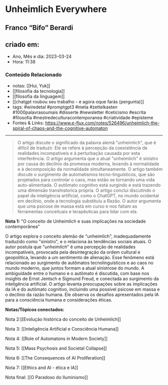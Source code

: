 # Unheimlich Everywhere
## Franco “Bifo” Berardi

## criado em: 
-  Ano, Mês e dia: 2023-03-24
- Hora: 11:38

### Conteúdo Relacionado
- notas: [[Hui, Yuk]]
- [[filosofia da tecnologia]]
- [[filosofia da linguagem]]
- [[chatgpt roubou seu trabalho - e agora oque farás (pergunta)]]
- tags:   #wiredetal #promptgpt3 #meta #zettelkasten #1000palavrasoumais #disserte #newsletter #ceticismo #escrita #filosofia #mestredeculturacontemporanea #criatividade #episteme 
- Fontes & Links: https://www.e-flux.com/notes/526496/unheimlich-the-spiral-of-chaos-and-the-cognitive-automaton
---

>O artigo discute o significado da palavra alemã "unheimlich", que é difícil de traduzir. Ele se refere à percepção da coexistência de realidades incompatíveis e à perturbação causada por esta interferência. O artigo argumenta que o atual "unheimlich" é sinistro por causa do declínio da promessa moderna, levando à normalidade e à decomposição da normalidade simultaneamente. O artigo também discute o surgimento de automatismos tecno-linguísticos, que são projetados para controlar o caos, mas estão se tornando uma vida auto-alimentada. O autômato cognitivo está surgindo e está trazendo uma dimensão transhistorica própria. O artigo conclui discutindo o papel da inteligência artificial, como o ChatGPT, no mundo ocidental em declínio, onde a tecnologia substituiu a Razão. O autor argumenta que uma psicose de massa está em curso e nos faltam as ferramentas conceituais e terapêuticas para lidar com ela.


**Nota 1:** "O conceito de Unheimlich e suas implicações na sociedade contemporânea"

O artigo explora o conceito alemão de "unheimlich", inadequadamente traduzido como "sinistro", e o relaciona às tendências sociais atuais. O autor postula que "_unheimlich_" é uma percepção de realidades incompatíveis, provocada pela desintegração da ordem cultural e geopolítica, levando a um sentimento de alienação. Esse fenômeno está relacionado ao surgimento de autômatos tecnolinguísticos e ao caos no mundo moderno, que juntos formam a atual sinistrose do mundo. A ambiguidade entre o humano e o autômato é discutida, com base nos insights de Ernst Jentsch e Sigmund Freud, e conectada ao surgimento da inteligência artificial. O artigo levanta preocupações sobre as implicações da IA e do autômato cognitivo, incluindo uma possível psicose em massa e o declínio da razão humana. Ele observa os desafios apresentados pela IA para a consciência humana e considerações éticas.

**Notas/Tópicos conectados:**

Nota 2:[[Evolução histórica do conceito de Unheimlich]]

Nota 3: [[Inteligência Artificial e Consciência Humana]]

Nota 4: [[Role of Automatons in Modern Society]]

Nota 5: [[Mass Psychosis and Societal Collapse]]

Nota 6: [[The Consequences of AI Proliferation]]

Nota 7: [[Ethics and AI - ética e IA]]

Nota final: [[O Paradoxo do Iluminismo]]